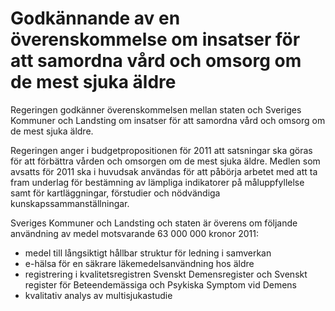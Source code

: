 # Godkännande av en överenskommelse om insatser för att samordna vård och omsorg om de mest sjuka äldre

Regeringen godkänner överenskommelsen mellan staten och Sveriges Kommuner och Landsting om insatser för att samordna vård och omsorg om de mest sjuka äldre.

Regeringen anger i budgetpropositionen för 2011 att satsningar ska göras för att förbättra vården och omsorgen om de mest sjuka äldre. Medlen som avsatts för 2011 ska i huvudsak användas för att påbörja arbetet med att ta fram underlag för bestämning av lämpliga indikatorer på måluppfyllelse samt för kartläggningar, förstudier och nödvändiga kunskapssammanställningar.

Sveriges Kommuner och Landsting och staten är överens om följande användning av medel motsvarande 63 000 000 kronor 2011:

* medel till långsiktigt hållbar struktur för ledning i samverkan
* e\-hälsa för en säkrare läkemedelsanvändning hos äldre
* registrering i kvalitetsregistren Svenskt Demensregister och Svenskt register för Beteendemässiga och Psykiska Symptom vid Demens
* kvalitativ analys av multisjukastudie
